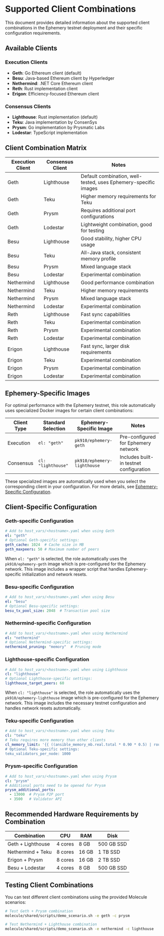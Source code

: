 # Supported Client Combinations

This document provides detailed information about the supported client combinations in the Ephemery testnet deployment and their specific configuration requirements.

## Available Clients

### Execution Clients

- **Geth**: Go Ethereum client (default)
- **Besu**: Java-based Ethereum client by Hyperledger
- **Nethermind**: .NET Core Ethereum client
- **Reth**: Rust implementation client
- **Erigon**: Efficiency-focused Ethereum client

### Consensus Clients

- **Lighthouse**: Rust implementation (default)
- **Teku**: Java implementation by ConsenSys
- **Prysm**: Go implementation by Prysmatic Labs
- **Lodestar**: TypeScript implementation

## Client Combination Matrix

| Execution Client | Consensus Client | Notes |
|------------------|------------------|-------|
| Geth | Lighthouse | Default combination, well-tested, uses Ephemery-specific images |
| Geth | Teku | Higher memory requirements for Teku |
| Geth | Prysm | Requires additional port configurations |
| Geth | Lodestar | Lightweight combination, good for testing |
| Besu | Lighthouse | Good stability, higher CPU usage |
| Besu | Teku | All-Java stack, consistent memory profile |
| Besu | Prysm | Mixed language stack |
| Besu | Lodestar | Experimental combination |
| Nethermind | Lighthouse | Good performance combination |
| Nethermind | Teku | Higher memory requirements |
| Nethermind | Prysm | Mixed language stack |
| Nethermind | Lodestar | Experimental combination |
| Reth | Lighthouse | Fast sync capabilities |
| Reth | Teku | Experimental combination |
| Reth | Prysm | Experimental combination |
| Reth | Lodestar | Experimental combination |
| Erigon | Lighthouse | Fast sync, larger disk requirements |
| Erigon | Teku | Experimental combination |
| Erigon | Prysm | Experimental combination |
| Erigon | Lodestar | Experimental combination |

## Ephemery-Specific Images

For optimal performance with the Ephemery testnet, this role automatically uses specialized Docker images for certain client combinations:

| Client Type | Standard Selection | Ephemery-Specific Image | Notes |
|-------------|-------------------|-------------------------|-------|
| Execution   | `el: "geth"`      | `pk910/ephemery-geth`   | Pre-configured for Ephemery network |
| Consensus   | `cl: "lighthouse"`| `pk910/ephemery-lighthouse` | Includes built-in testnet configuration |

These specialized images are automatically used when you select the corresponding client in your configuration. For more details, see [Ephemery-Specific Configuration](EPHEMERY_SPECIFIC.md).

## Client-Specific Configuration

### Geth-specific Configuration

```yaml
# Add to host_vars/<hostname>.yaml when using Geth
el: "geth"
# Optional Geth-specific settings:
geth_cache: 1024  # Cache size in MB
geth_maxpeers: 50 # Maximum number of peers
```

When `el: "geth"` is selected, the role automatically uses the `pk910/ephemery-geth` image which is pre-configured for the Ephemery network. This image includes a wrapper script that handles Ephemery-specific initialization and network resets.

### Besu-specific Configuration

```yaml
# Add to host_vars/<hostname>.yaml when using Besu
el: "besu"
# Optional Besu-specific settings:
besu_tx_pool_size: 2048  # Transaction pool size
```

### Nethermind-specific Configuration

```yaml
# Add to host_vars/<hostname>.yaml when using Nethermind
el: "nethermind"
# Optional Nethermind-specific settings:
nethermind_pruning: "memory"  # Pruning mode
```

### Lighthouse-specific Configuration

```yaml
# Add to host_vars/<hostname>.yaml when using Lighthouse
cl: "lighthouse"
# Optional Lighthouse-specific settings:
lighthouse_target_peers: 60
```

When `cl: "lighthouse"` is selected, the role automatically uses the `pk910/ephemery-lighthouse` image which is pre-configured for the Ephemery network. This image includes the necessary testnet configuration and handles network resets automatically.

### Teku-specific Configuration

```yaml
# Add to host_vars/<hostname>.yaml when using Teku
cl: "teku"
# Teku requires more memory than other clients
cl_memory_limit: '{{ ((ansible_memory_mb.real.total * 0.90 * 0.5) | round | int) }}M"
# Optional Teku-specific settings:
teku_validators_per_node: 1000
```

### Prysm-specific Configuration

```yaml
# Add to host_vars/<hostname>.yaml when using Prysm
cl: "prysm"
# Additional ports need to be opened for Prysm
prysm_additional_ports:
  - 13000  # Prysm P2P port
  - 3500   # Validator API
```

## Recommended Hardware Requirements by Combination

| Combination | CPU | RAM | Disk |
|-------------|-----|-----|------|
| Geth + Lighthouse | 4 cores | 8 GB | 500 GB SSD |
| Nethermind + Teku | 8 cores | 16 GB | 1 TB SSD |
| Erigon + Prysm | 8 cores | 16 GB | 2 TB SSD |
| Besu + Lodestar | 4 cores | 8 GB | 500 GB SSD |

## Testing Client Combinations

You can test different client combinations using the provided Molecule scenarios:

```bash
# Test Geth + Prysm combination
molecule/shared/scripts/demo_scenario.sh -e geth -c prysm

# Test Nethermind + Lighthouse combination
molecule/shared/scripts/demo_scenario.sh -e nethermind -c lighthouse
```
